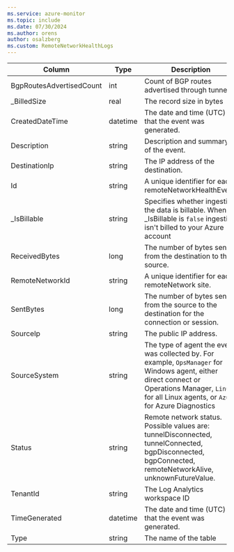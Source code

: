 ```yaml
---
ms.service: azure-monitor
ms.topic: include
ms.date: 07/30/2024
ms.author: orens
author: osalzberg
ms.custom: RemoteNetworkHealthLogs
---
```



| Column | Type | Description |
|---|---|---|
| BgpRoutesAdvertisedCount | int | Count of BGP routes advertised through tunnel. |
| _BilledSize | real | The record size in bytes |
| CreatedDateTime | datetime | The date and time (UTC) that the event was generated. |
| Description | string | Description and summary of the event. |
| DestinationIp | string | The IP address of the destination. |
| Id | string | A unique identifier for each remoteNetworkHealthEvent. |
| _IsBillable | string | Specifies whether ingesting the data is billable. When _IsBillable is `false` ingestion isn't billed to your Azure account |
| ReceivedBytes | long | The number of bytes sent from the destination to the source. |
| RemoteNetworkId | string | A unique identifier for each remoteNetwork site. |
| SentBytes | long | The number of bytes sent from the source to the destination for the connection or session. |
| SourceIp | string | The public IP address. |
| SourceSystem | string | The type of agent the event was collected by. For example, `OpsManager` for Windows agent, either direct connect or Operations Manager, `Linux` for all Linux agents, or `Azure` for Azure Diagnostics |
| Status | string | Remote network status. Possible values are: tunnelDisconnected, tunnelConnected, bgpDisconnected, bgpConnected, remoteNetworkAlive, unknownFutureValue. |
| TenantId | string | The Log Analytics workspace ID |
| TimeGenerated | datetime | The date and time (UTC) that the event was generated. |
| Type | string | The name of the table |
